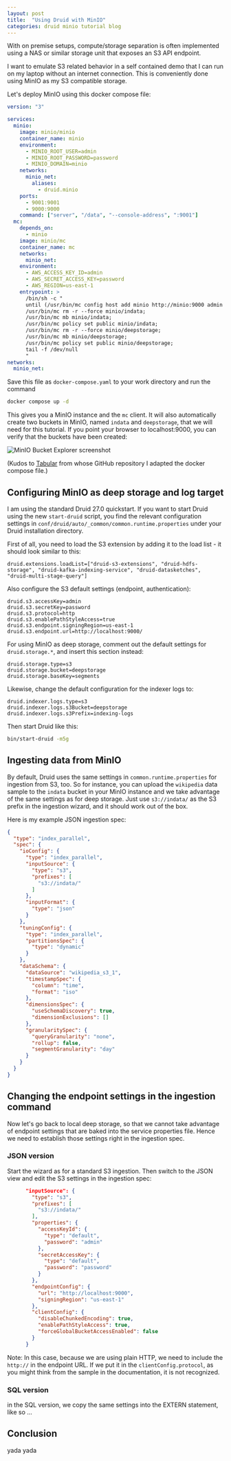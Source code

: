 ```yaml
---
layout: post
title:  "Using Druid with MinIO"
categories: druid minio tutorial blog
---
```


With on premise setups, compute/storage separation is often implemented using a NAS or similar storage unit that exposes an S3 API endpoint.

I want to emulate S3 related behavior in a self contained demo that I can run on my laptop without an internet connection. This is conveniently done using MinIO as my S3 compatible storage.

Let's deploy MinIO using this docker compose file:

```yaml
version: "3"

services:
  minio:
    image: minio/minio
    container_name: minio
    environment:
      - MINIO_ROOT_USER=admin
      - MINIO_ROOT_PASSWORD=password
      - MINIO_DOMAIN=minio
    networks:
      minio_net:
        aliases:
          - druid.minio
    ports:
      - 9001:9001
      - 9000:9000
    command: ["server", "/data", "--console-address", ":9001"]
  mc:
    depends_on:
      - minio
    image: minio/mc
    container_name: mc
    networks:
      minio_net:
    environment:
      - AWS_ACCESS_KEY_ID=admin
      - AWS_SECRET_ACCESS_KEY=password
      - AWS_REGION=us-east-1
    entrypoint: >
      /bin/sh -c "
      until (/usr/bin/mc config host add minio http://minio:9000 admin password) do echo '...waiting...' && sleep 1; done;
      /usr/bin/mc rm -r --force minio/indata;
      /usr/bin/mc mb minio/indata;
      /usr/bin/mc policy set public minio/indata;
      /usr/bin/mc rm -r --force minio/deepstorage;
      /usr/bin/mc mb minio/deepstorage;
      /usr/bin/mc policy set public minio/deepstorage;
      tail -f /dev/null
      "
networks:
  minio_net:
```

Save this file as `docker-compose.yaml` to your work directory and run the command

```bash
docker compose up -d
```

This gives you a MinIO instance and the `mc` client. It will also automatically create two buckets in MinIO, named `indata` and `deepstorage`, that we will need for this tutorial. If you point your browser to localhost:9000, you can verify that the buckets have been created:

![MinIO Bucket Explorer screenshot]()

(Kudos to [Tabular](https://github.com/tabular-io/docker-spark-iceberg) from whose GitHub repository I adapted the docker compose file.)

## Configuring MinIO as deep storage and log target

I am using the standard Druid 27.0 quickstart. If you want to start Druid using the new `start-druid` script, you find the relevant configuration settings in `conf/druid/auto/_common/common.runtime.properties` under your Druid installation directory.

First of all, you need to load the S3 extension by adding it to the load list - it should look similar to this:

```
druid.extensions.loadList=["druid-s3-extensions", "druid-hdfs-storage", "druid-kafka-indexing-service", "druid-datasketches", "druid-multi-stage-query"]
```

Also configure the S3 default settings (endpoint, authentication):

```
druid.s3.accessKey=admin
druid.s3.secretKey=password
druid.s3.protocol=http
druid.s3.enablePathStyleAccess=true
druid.s3.endpoint.signingRegion=us-east-1
druid.s3.endpoint.url=http://localhost:9000/
```

For using MinIO as deep storage, comment out the default settings for `druid.storage.*`, and insert this section instead:

```
druid.storage.type=s3
druid.storage.bucket=deepstorage
druid.storage.baseKey=segments
```

Likewise, change the default configuration for the indexer logs to:

```
druid.indexer.logs.type=s3
druid.indexer.logs.s3Bucket=deepstorage
druid.indexer.logs.s3Prefix=indexing-logs
```

Then start Druid like this:

```bash
bin/start-druid -m5g
```

## Ingesting data from MinIO

By default, Druid uses the same settings in `common.runtime.properties` for ingestion from S3, too. So for instance, you can upload the `wikipedia` data sample to the `indata` bucket in your MinIO instance and we take advantage of the same settings as for deep storage. Just use `s3://indata/` as the S3 prefix in the ingestion wizard, and it should work out of the box.

Here is my example JSON ingestion spec:

```json
{
  "type": "index_parallel",
  "spec": {
    "ioConfig": {
      "type": "index_parallel",
      "inputSource": {
        "type": "s3",
        "prefixes": [
          "s3://indata/"
        ]
      },
      "inputFormat": {
        "type": "json"
      }
    },
    "tuningConfig": {
      "type": "index_parallel",
      "partitionsSpec": {
        "type": "dynamic"
      }
    },
    "dataSchema": {
      "dataSource": "wikipedia_s3_1",
      "timestampSpec": {
        "column": "time",
        "format": "iso"
      },
      "dimensionsSpec": {
        "useSchemaDiscovery": true,
        "dimensionExclusions": []
      },
      "granularitySpec": {
        "queryGranularity": "none",
        "rollup": false,
        "segmentGranularity": "day"
      }
    }
  }
}
```


## Changing the endpoint settings in the ingestion command

Now let's go back to local deep storage, so that we cannot take advantage of endpoint settings that are baked into the service properties file. Hence we need to establish those settings right in the ingestion spec. 

### JSON version

Start the wizard as for a standard S3 ingestion. Then switch to the JSON view and edit the S3 settings in the ingestion spec:

```json
      "inputSource": {
        "type": "s3",
        "prefixes": [
          "s3://indata/"
        ],
        "properties": {
          "accessKeyId": {
            "type": "default",
            "password": "admin"
          },
          "secretAccessKey": {
            "type": "default",
            "password": "password"
          }
        },
        "endpointConfig": {
          "url": "http://localhost:9000",
          "signingRegion": "us-east-1"
        },
        "clientConfig": {
          "disableChunkedEncoding": true,
          "enablePathStyleAccess": true,
          "forceGlobalBucketAccessEnabled": false
        }
      }
```

Note: In this case, because we are using plain HTTP, we need to include the `http://` in the endpoint URL. If we put it in the `clientConfig.protocol`, as you might think from the sample in the documentation, it is not recognized.

### SQL version

in the SQL version, we copy the same settings into the EXTERN statement, like so ...

## Conclusion

yada yada
